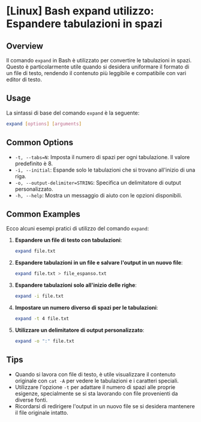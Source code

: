 # [Linux] Bash expand utilizzo: Espandere tabulazioni in spazi

## Overview
Il comando `expand` in Bash è utilizzato per convertire le tabulazioni in spazi. Questo è particolarmente utile quando si desidera uniformare il formato di un file di testo, rendendo il contenuto più leggibile e compatibile con vari editor di testo.

## Usage
La sintassi di base del comando `expand` è la seguente:

```bash
expand [options] [arguments]
```

## Common Options
- `-t, --tabs=N`: Imposta il numero di spazi per ogni tabulazione. Il valore predefinito è 8.
- `-i, --initial`: Espande solo le tabulazioni che si trovano all'inizio di una riga.
- `-o, --output-delimiter=STRING`: Specifica un delimitatore di output personalizzato.
- `-h, --help`: Mostra un messaggio di aiuto con le opzioni disponibili.

## Common Examples
Ecco alcuni esempi pratici di utilizzo del comando `expand`:

1. **Espandere un file di testo con tabulazioni**:
   ```bash
   expand file.txt
   ```

2. **Espandere tabulazioni in un file e salvare l'output in un nuovo file**:
   ```bash
   expand file.txt > file_espanso.txt
   ```

3. **Espandere tabulazioni solo all'inizio delle righe**:
   ```bash
   expand -i file.txt
   ```

4. **Impostare un numero diverso di spazi per le tabulazioni**:
   ```bash
   expand -t 4 file.txt
   ```

5. **Utilizzare un delimitatore di output personalizzato**:
   ```bash
   expand -o ":" file.txt
   ```

## Tips
- Quando si lavora con file di testo, è utile visualizzare il contenuto originale con `cat -A` per vedere le tabulazioni e i caratteri speciali.
- Utilizzare l'opzione `-t` per adattare il numero di spazi alle proprie esigenze, specialmente se si sta lavorando con file provenienti da diverse fonti.
- Ricordarsi di redirigere l'output in un nuovo file se si desidera mantenere il file originale intatto.